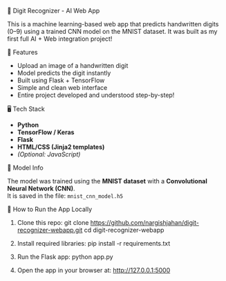 🧠 Digit Recognizer - AI Web App

This is a machine learning-based web app that predicts handwritten digits (0–9) using a trained CNN model on the MNIST dataset. It was built as my first full AI + Web integration project!

🚀 Features

- Upload an image of a handwritten digit
- Model predicts the digit instantly
- Built using Flask + TensorFlow
- Simple and clean web interface
- Entire project developed and understood step-by-step!

🖥️ Tech Stack

- **Python**
- **TensorFlow / Keras**
- **Flask**
- **HTML/CSS (Jinja2 templates)**
- *(Optional: JavaScript)*

🧠 Model Info

The model was trained using the **MNIST dataset** with a **Convolutional Neural Network (CNN)**.  
It is saved in the file: `mnist_cnn_model.h5`

🔧 How to Run the App Locally

1. Clone this repo:
   git clone https://github.com/nargishjahan/digit-recognizer-webapp.git
   cd digit-recognizer-webapp

2. Install required libraries:
   pip install -r requirements.txt

3. Run the Flask app:
   python app.py

4. Open the app in your browser at:
   http://127.0.0.1:5000





